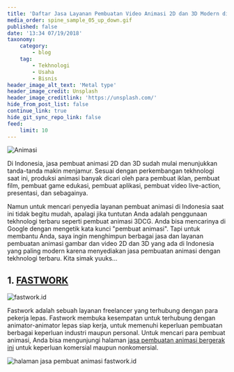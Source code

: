 ```yaml
---
title: 'Daftar Jasa Layanan Pembuatan Video Animasi 2D dan 3D Modern di Indonesia'
media_order: spine_sample_05_up_down.gif
published: false
date: '13:34 07/19/2018'
taxonomy:
    category:
        - blog
    tag:
        - Tekhnologi
        - Usaha
        - Bisnis
header_image_alt_text: 'Metal type'
header_image_credit: Unsplash
header_image_creditlink: 'https://unsplash.com/'
hide_from_post_list: false
continue_link: true
hide_git_sync_repo_link: false
feed:
    limit: 10
---
```


![Animasi](https://media.giphy.com/media/LMF6seZ7EyDEjoNtaP/giphy.gif "Contoh Animasi 3D Produksi Artner-CG")

Di Indonesia, jasa pembuat animasi 2D dan 3D sudah mulai menunjukkan tanda-tanda makin menjamur. Sesuai dengan perkembangan tekhnologi saat ini, produksi animasi banyak dicari oleh para pembuat iklan, pembuat film, pembuat game edukasi, pembuat aplikasi, pembuat video live-action, presentasi, dan sebagainya.

Namun untuk mencari penyedia layanan pembuat animasi di Indonesia saat ini tidak begitu mudah, apalagi jika tuntutan Anda adalah penggunaan tekhnologi terbaru seperti pembuat animasi 3DCG. Anda bisa mencarinya di Google dengan mengetik kata kunci "pembuat animasi". Tapi untuk membantu Anda, saya ingin menghimpun berbagai jasa dan layanan pembuatan animasi gambar dan video 2D dan 3D yang ada di Indonesia yang paling modern karena menyediakan jasa pembuatan animasi dengan tekhnologi terbaru. Kita simak yuuks...

## 1. [FASTWORK](https://fastwork.id/)

![fastwork.id](https://i.imgur.com/zKeQ22E.png)

Fastwork adalah sebuah layanan freelancer yang terhubung dengan para pekerja lepas. Fastwork membuka kesempatan untuk terhubung dengan animator-animator lepas siap kerja, untuk memenuhi keperluan pembuatan berbagai keperluan industri maupun personal. Untuk mencari para pembuat animasi, Anda bisa mengunjungi halaman [jasa pembuatan animasi bergerak ini](https://fastwork.id/3d-animation) untuk keperluan komersial maupun nonkomersial.

![halaman jasa pembuat animasi fastwork.id](https://i.imgur.com/K14daPk.png)

